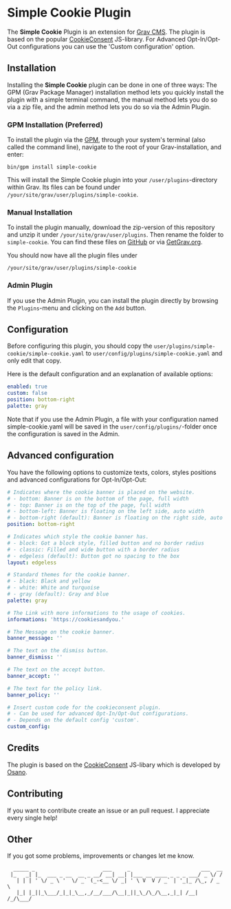 # Simple Cookie Plugin

The **Simple Cookie** Plugin is an extension for [Grav CMS](http://github.com/getgrav/grav). The plugin is based on the popular [CookieConsent](https://cookieconsent.osano.com/) JS-library. For Advanced Opt-In/Opt-Out configurations you can use the 'Custom configuration' option.

## Installation

Installing the **Simple Cookie** plugin can be done in one of three ways: The GPM (Grav Package Manager) installation method lets you quickly install the plugin with a simple terminal command, the manual method lets you do so via a zip file, and the admin method lets you do so via the Admin Plugin.

### GPM Installation (Preferred)

To install the plugin via the [GPM](http://learn.getgrav.org/advanced/grav-gpm), through your system's terminal (also called the command line), navigate to the root of your Grav-installation, and enter:

    bin/gpm install simple-cookie

This will install the Simple Cookie plugin into your `/user/plugins`-directory within Grav. Its files can be found under `/your/site/grav/user/plugins/simple-cookie`.

### Manual Installation

To install the plugin manually, download the zip-version of this repository and unzip it under `/your/site/grav/user/plugins`. Then rename the folder to `simple-cookie`. You can find these files on [GitHub](https://github.com/thomasschwarz96/grav-plugin-simple-cookie) or via [GetGrav.org](http://getgrav.org/downloads/plugins#extras).

You should now have all the plugin files under

    /your/site/grav/user/plugins/simple-cookie


### Admin Plugin

If you use the Admin Plugin, you can install the plugin directly by browsing the `Plugins`-menu and clicking on the `Add` button.

## Configuration

Before configuring this plugin, you should copy the `user/plugins/simple-cookie/simple-cookie.yaml` to `user/config/plugins/simple-cookie.yaml` and only edit that copy.

Here is the default configuration and an explanation of available options:

```yaml
enabled: true
custom: false
position: bottom-right
palette: gray
```

Note that if you use the Admin Plugin, a file with your configuration named simple-cookie.yaml will be saved in the `user/config/plugins/`-folder once the configuration is saved in the Admin.

## Advanced configuration

You have the following options to customize texts, colors, styles positions and advanced configurations for Opt-In/Opt-Out:

```yaml
# Indicates where the cookie banner is placed on the website.
# - bottom: Banner is on the bottom of the page, full width
# - top: Banner is on the top of the page, full width
# - bottom-left: Banner is floating on the left side, auto width
# - bottom-right (default): Banner is floating on the right side, auto width
position: bottom-right

# Indicates which style the cookie banner has.
# - block: Got a block style, filled button and no border radius
# - classic: Filled and wide button with a border radius
# - edgeless (default): Button got no spacing to the box
layout: edgeless

# Standard themes for the cookie banner.
# - black: Black and yellow
# - white: White and turquoise
# - gray (default): Gray and blue
palette: gray

# The Link with more informations to the usage of cookies.
informations: 'https://cookiesandyou.'

# The Message on the cookie banner.
banner_message: ''

# The text on the dismiss button.
banner_dismiss: ''

# The text on the accept button.
banner_accept: ''

# The text for the policy link.
banner_policy: ''

# Insert custom code for the cookieconsent plugin.
# - Can be used for advanced Opt-In/Opt-Out configurations.
# - Depends on the default config 'custom'.
custom_config:
```


## Credits

The plugin is based on the [CookieConsent](https://cookieconsent.osano.com/) JS-libary which is developed by [Osano](https://www.osano.com/).

## Contributing

If you want to contribute create an issue or an pull request.
I appreciate every single help!

## Other

If you got some problems, improvements or changes let me know.  


```
  _____ _                      ___     _                       ___  __
 |_   _| |_  ___ _ __  __ _ __/ __| __| |___ __ ____ _ _ _ ___/ _ \/ /
   | | | ' \/ _ \ '  \/ _` (_-<__ \/ _| ' \ V  V / _` | '_|_ /\_, / _ \
   |_| |_||_\___/_|_|_\__,_/__/___/\__|_||_\_/\_/\__,_|_| /__| /_/\___/
```
